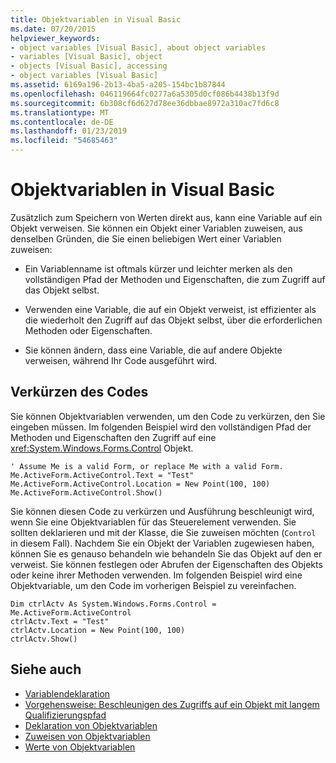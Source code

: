 ```yaml
---
title: Objektvariablen in Visual Basic
ms.date: 07/20/2015
helpviewer_keywords:
- object variables [Visual Basic], about object variables
- variables [Visual Basic], object
- objects [Visual Basic], accessing
- object variables [Visual Basic]
ms.assetid: 6169a196-2b13-4ba5-a205-154bc1b87844
ms.openlocfilehash: 046119664fc0277a6a5305d0cf086b4438b13f9d
ms.sourcegitcommit: 6b308cf6d627d78ee36dbbae8972a310ac7fd6c8
ms.translationtype: MT
ms.contentlocale: de-DE
ms.lasthandoff: 01/23/2019
ms.locfileid: "54685463"
---
```

# <a name="object-variables-in-visual-basic"></a>Objektvariablen in Visual Basic
Zusätzlich zum Speichern von Werten direkt aus, kann eine Variable auf ein Objekt verweisen. Sie können ein Objekt einer Variablen zuweisen, aus denselben Gründen, die Sie einen beliebigen Wert einer Variablen zuweisen:  
  
-   Ein Variablenname ist oftmals kürzer und leichter merken als den vollständigen Pfad der Methoden und Eigenschaften, die zum Zugriff auf das Objekt selbst.  
  
-   Verwenden eine Variable, die auf ein Objekt verweist, ist effizienter als die wiederholt den Zugriff auf das Objekt selbst, über die erforderlichen Methoden oder Eigenschaften.  
  
-   Sie können ändern, dass eine Variable, die auf andere Objekte verweisen, während Ihr Code ausgeführt wird.  
  
## <a name="making-code-shorter"></a>Verkürzen des Codes  
 Sie können Objektvariablen verwenden, um den Code zu verkürzen, den Sie eingeben müssen. Im folgenden Beispiel wird den vollständigen Pfad der Methoden und Eigenschaften den Zugriff auf eine <xref:System.Windows.Forms.Control> Objekt.  
  
```  
' Assume Me is a valid Form, or replace Me with a valid Form.  
Me.ActiveForm.ActiveControl.Text = "Test"  
Me.ActiveForm.ActiveControl.Location = New Point(100, 100)  
Me.ActiveForm.ActiveControl.Show()  
```  
  
 Sie können diesen Code zu verkürzen und Ausführung beschleunigt wird, wenn Sie eine Objektvariablen für das Steuerelement verwenden. Sie sollten deklarieren und mit der Klasse, die Sie zuweisen möchten (`Control` in diesem Fall). Nachdem Sie ein Objekt der Variablen zugewiesen haben, können Sie es genauso behandeln wie behandeln Sie das Objekt auf den er verweist. Sie können festlegen oder Abrufen der Eigenschaften des Objekts oder keine ihrer Methoden verwenden. Im folgenden Beispiel wird eine Objektvariable, um den Code im vorherigen Beispiel zu vereinfachen.  
  
```  
Dim ctrlActv As System.Windows.Forms.Control = Me.ActiveForm.ActiveControl  
ctrlActv.Text = "Test"  
ctrlActv.Location = New Point(100, 100)  
ctrlActv.Show()  
```  
  
## <a name="see-also"></a>Siehe auch
- [Variablendeklaration](../../../../visual-basic/programming-guide/language-features/variables/variable-declaration.md)
- [Vorgehensweise: Beschleunigen des Zugriffs auf ein Objekt mit langem Qualifizierungspfad](../../../../visual-basic/programming-guide/language-features/variables/how-to-speed-up-access-to-an-object-with-a-long-qualification-path.md)
- [Deklaration von Objektvariablen](../../../../visual-basic/programming-guide/language-features/variables/object-variable-declaration.md)
- [Zuweisen von Objektvariablen](../../../../visual-basic/programming-guide/language-features/variables/object-variable-assignment.md)
- [Werte von Objektvariablen](../../../../visual-basic/programming-guide/language-features/variables/object-variable-values.md)
